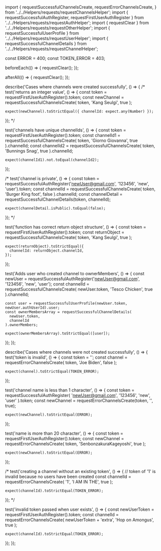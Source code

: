 import {
  requestSuccessfulChannelsCreate,
  requestErrorChannelsCreate,
} from '../../Helpers/requests/requestChannelsHelper';
import { requestSuccessfulAuthRegister, requestFirstUserAuthRegister } from '../../Helpers/requests/requestAuthHelper';
import { requestClear } from '../../Helpers/requests/requestOtherHelper';
import { requestSuccessfulUserProfile } from '../../Helpers/requests/requestUserHelper';
import { requestSuccessfulChannelDetails } from '../../Helpers/requests/requestChannelHelper';

const ERROR = 400;
const TOKEN_ERROR = 403;

beforeEach(() => {
  requestClear();
});

afterAll(() => {
  requestClear();
});

describe('Cases where channels were created successfully', () => {
  /*
  test('returns an integer value', () => {
    const token = requestFirstUserAuthRegister().token;
    const newChannel = requestSuccessfulChannelsCreate(
      token,
      'Kang Seulgi',
      true
    );

    expect(newChannel).toStrictEqual({ channelId: expect.any(Number) });
  });
  */

  test('channels have unique channelIds', () => {
    const token = requestFirstUserAuthRegister().token;
    const channelId1 = requestSuccessfulChannelsCreate(
      token,
      'Giorno Giovanna',
      true
    ).channelId;
    const channelId2 = requestSuccessfulChannelsCreate(
      token,
      'Bunnings Snag',
      true
    ).channelId;

    expect(channelId1).not.toEqual(channelId2);
  });

  /*
  test('channel is private', () => {
    const token = requestSuccessfulAuthRegister('newUser@gmail.com', '123456', 'new', 'user').token;
    const channelId = requestSuccessfulChannelsCreate(
      token,
      'Burger King foot',
      false
    ).channelId;
    const channelDetail = requestSuccessfulChannelDetails(token, channelId);

    expect(channelDetail.isPublic).toEqual(false);
  });
  */

  test('function has correct return object structure', () => {
    const token = requestFirstUserAuthRegister().token;
    const returnObject = requestSuccessfulChannelsCreate(
      token,
      'Kang Seulgi',
      true
    );

    expect(returnObject).toStrictEqual({
      channelId: returnObject.channelId,
    });
  });

  test('Adds user who created channel to ownerMembers', () => {
    const newUser = requestSuccessfulAuthRegister('newUser@gmail.com', '123456', 'new', 'user');
    const channelId = requestSuccessfulChannelsCreate(
      newUser.token,
      'Tesco Chicken',
      true
    ).channelId;

    const user = requestSuccessfulUserProfile(newUser.token, newUser.authUserId).user;
    const ownerMembersArray = requestSuccessfulChannelDetails(
      newUser.token,
      channelId
    ).ownerMembers;

    expect(ownerMembersArray).toStrictEqual([user]);
  });
});

describe('Cases where channels were not created successfully', () => {
  test('token is invalid', () => {
    const token = '';
    const channel = requestErrorChannelsCreate(
      token,
      'Joe Biden',
      false
    );

    expect(channel).toStrictEqual(TOKEN_ERROR);
  });

  test('channel name is less than 1 character', () => {
    const token = requestSuccessfulAuthRegister(
      'newUser@gmail.com',
      '123456',
      'new',
      'user'
    ).token;
    const newChannel = requestErrorChannelsCreate(token, '', true);

    expect(newChannel).toStrictEqual(ERROR);
  });

  test('name is more than 20 character', () => {
    const token = requestFirstUserAuthRegister().token;
    const newChannel = requestErrorChannelsCreate(
      token,
      'SenbonzakuraKageyoshi',
      true
    );

    expect(newChannel).toStrictEqual(ERROR);
  });

  /*
  test('creating a channel without an existing token', () => {
    // token of '1' is invalid because no users have been created
    const channelId = requestErrorChannelsCreate(
      '1',
      'I AM IN THE',
      true
    );

    expect(channelId).toStrictEqual(TOKEN_ERROR);
  });
  */

  test('invalid token passed when user exists', () => {
    const newUserToken = requestFirstUserAuthRegister().token;
    const channelId = requestErrorChannelsCreate(
      newUserToken + 'extra',
      'Hop on Amongus',
      true
    );

    expect(channelId).toStrictEqual(TOKEN_ERROR);
  });
});
